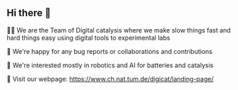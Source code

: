 ## Hi there 👋

🙋‍♀️ We are the Team of Digital catalysis where we make slow things fast and hard things easy using digital tools to experimental labs

🌈 We're happy for any bug reports or collaborations and contributions

🍿 We're interested mostly in robotics and AI for batteries and catalysis

🧙 Visit our webpage: https://www.ch.nat.tum.de/digicat/landing-page/
